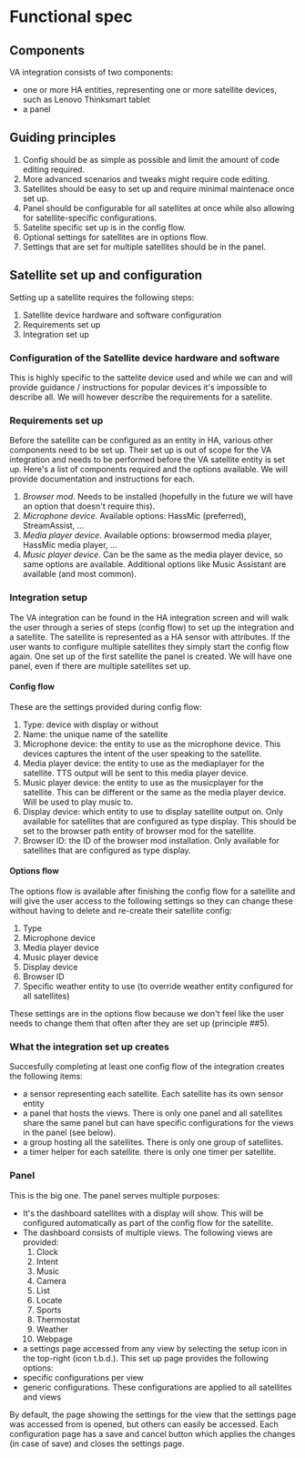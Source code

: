 # Functional spec

## Components
VA integration consists of two components:
- one or more HA entities, representing one or more satellite devices, such as Lenovo Thinksmart tablet
- a panel

## Guiding principles

1. Config should be as simple as possible and limit the amount of code editing required.
2. More advanced scenarios and tweaks might require code editing.
3. Satellites should be easy to set up and require minimal maintenace once set up.
4. Panel should be configurable for all satellites at once while also allowing for satellite-specific configurations.
5. Satelite specific set up is in the config flow.
6. Optional settings for satellites are in options flow.
7. Settings that are set for multiple satellites should be in the panel.

## Satellite set up and configuration
Setting up a satellite requires the following steps:
1. Satellite device hardware and software configuration
2. Requirements set up
3. Integration set up

### Configuration of the Satellite device hardware and software
This is highly specific to the sattelite device used and while we can and will provide guidance / instructions for popular devices it's impossible to describe all. We will however describe the requirements for a satellite.

### Requirements set up
Before the satellite can be configured as an entity in HA, various other components need to be set up. Their set up is out of scope for the VA integration and needs to be performed before the VA satellite entity is set up. Here's a list of components required and the options available. We will provide documentation and instructions for each.
1. *Browser mod*. Needs to be installed (hopefully in the future we will have an option that doesn't require this).
2. *Microphone device*. Available options: HassMic (preferred), StreamAssist, ...
3. *Media player device*. Available options: browsermod media player, HassMic media player, ...
4. *Music player device*. Can be the same as the media player device, so same options are available. Additional options like Music Assistant are available (and most common).

### Integration setup
The VA integration can be found in the HA integration screen and will walk the user through a series of steps (config flow) to set up the integration and a satellite. The satellite is represented as a HA sensor with attributes. If the user wants to configure multiple satellites they simply start the config flow again. One set up of the first satellite the panel is created. We will have one panel, even if there are multiple satellites set up. 

#### Config flow
These are the settings provided during config flow:
1. Type: device with display or without
2. Name: the unique name of the satellite
3. Microphone device: the entity to use as the microphone device. This devices captures the intent of the user speaking to the satellite.
4. Media player device: the entity to use as the mediaplayer for the satellite. TTS output will be sent to this media player device.
5. Music player device: the entity to use as the musicplayer for the satellite. This can be different or the same as the media player device. Will be used to play music to.
6. Display device: which entity to use to display satellite output on. Only available for satellites that are configured as type display. This should be set to the browser path entity of browser mod for the satellite.
7. Browser ID: the ID of the browser mod installation. Only available for satellites that are configured as type display. 

#### Options flow
The options flow is available after finishing the config flow for a satellite and will give the user access to the following settings so they can change these without having to delete and re-create their satellite config:
1. Type
2. Microphone device
3. Media player device
4. Music player device
5. Display device
6. Browser ID
7. Specific weather entity to use (to override weather entity configured for all satellites)

These settings are in the options flow because we don't feel like the user needs to change them that often after they are set up (principle ##5).

### What the integration set up creates
Succesfully completing at least one config flow of the integration creates the following items:
- a sensor representing each satellite. Each satellite has its own sensor entity
- a panel that hosts the views. There is only one panel and all satellites share the same panel but can have specific configurations for the views in the panel (see below).
- a group hosting all the satellites. There is only one group of satellites.
- a timer helper for each satellite. there is only one timer per satellite.

### Panel
This is the big one. The panel serves multiple purposes:
-  It's the dashboard satellites with a display will show. This will be configured automatically as part of the config flow for the satellite.
-  The dashboard consists of multiple views. The following views are provided:
    1. Clock
    2. Intent
    3. Music
    4. Camera
    5. List
    6. Locate
    7. Sports
    8. Thermostat
    9. Weather
    10. Webpage
- a settings page accessed from any view by selecting the setup icon in the top-right (icon t.b.d.). This set up page provides the following options:
- specific configurations per view
- generic configurations. These configurations are applied to all satellites and views

By default, the page showing the settings for the view that the settings page was accessed from is opened, but others can easily be accessed.
Each configuration page has a save and cancel button which applies the changes (in case of save) and closes the settings page.